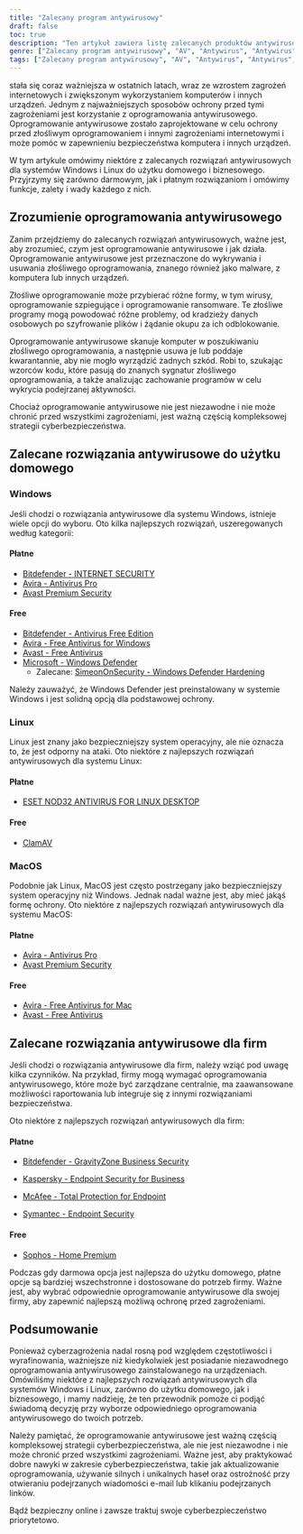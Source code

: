 ```yaml
---
title: "Zalecany program antywirusowy"
draft: false
toc: true
description: "Ten artykuł zawiera listę zalecanych produktów antywirusowych do użytku domowego i biznesowego, według rankingu SimeonOnSecurity. Rankingi oparte są na profesjonalnej opinii i testach na złośliwych próbkach i obejmują jedynie możliwości antywirusowe, wykrywanie, wrażenia użytkownika i wydajność. Użytkownicy systemu Windows mogą wybierać zarówno spośród płatnych, jak i bezpłatnych opcji, podczas gdy użytkownicy systemów Linux i MacOS mają ograniczone opcje, przy czym płatne opcje są dostępne tylko dla systemu Linux. Należy pamiętać, że AV nie jest wymagany w systemach Linux lub MacOS, a korzystanie z VPN lub menedżera haseł dostarczanego z pakietem AV nie jest zalecane. Artykuł zawiera również rekomendacje dla dostawców VPN. Zalecenia dotyczące zastosowań biznesowych są obecnie opracowywane."
genre: ["Zalecany program antywirusowy", "AV", "Antywirus", "Antywirus", "Użytkowanie domowe", "Użytek biznesowy", "Windows", "Linux", "macOS", "Cyberbezpieczeństwo"]
tags: ["Zalecany program antywirusowy", "AV", "Antywirus", "Antywirus", "Produkty antywirusowe polecane przez SimeonOnSecurity", "VirusTotal", "Możliwości AV", "wykrywanie", "doświadczenie użytkownika", "wydajność", "Windows", "Linux", "macOS", "VPN", "menedżer haseł", "VPNS", "Użytkowanie domowe", "Płatne", "Darmowy", "Bitdefender - BEZPIECZEŃSTWO INTERNETOWE", "Avira - Antivirus Pro", "Avast Premium Security", "Bitdefender - Antivirus Free Edition", "Avira - darmowy program antywirusowy dla systemu Windows", "Avast - darmowy program antywirusowy", "Microsoft - Windows Defender", "Windows Defender Hardening", "ESET NOD32", "ClamAV", "Avira - darmowy program antywirusowy dla komputerów Mac", "Sophos", "Użytek biznesowy", "Cyberbezpieczeństwo"]
---
```

 stała się coraz ważniejsza w ostatnich latach, wraz ze wzrostem zagrożeń internetowych i zwiększonym wykorzystaniem komputerów i innych urządzeń. Jednym z najważniejszych sposobów ochrony przed tymi zagrożeniami jest korzystanie z oprogramowania antywirusowego. Oprogramowanie antywirusowe zostało zaprojektowane w celu ochrony przed złośliwym oprogramowaniem i innymi zagrożeniami internetowymi i może pomóc w zapewnieniu bezpieczeństwa komputera i innych urządzeń.

W tym artykule omówimy niektóre z zalecanych rozwiązań antywirusowych dla systemów Windows i Linux do użytku domowego i biznesowego. Przyjrzymy się zarówno darmowym, jak i płatnym rozwiązaniom i omówimy funkcje, zalety i wady każdego z nich.

## Zrozumienie oprogramowania antywirusowego

Zanim przejdziemy do zalecanych rozwiązań antywirusowych, ważne jest, aby zrozumieć, czym jest oprogramowanie antywirusowe i jak działa. Oprogramowanie antywirusowe jest przeznaczone do wykrywania i usuwania złośliwego oprogramowania, znanego również jako malware, z komputera lub innych urządzeń.

Złośliwe oprogramowanie może przybierać różne formy, w tym wirusy, oprogramowanie szpiegujące i oprogramowanie ransomware. Te złośliwe programy mogą powodować różne problemy, od kradzieży danych osobowych po szyfrowanie plików i żądanie okupu za ich odblokowanie.

Oprogramowanie antywirusowe skanuje komputer w poszukiwaniu złośliwego oprogramowania, a następnie usuwa je lub poddaje kwarantannie, aby nie mogło wyrządzić żadnych szkód. Robi to, szukając wzorców kodu, które pasują do znanych sygnatur złośliwego oprogramowania, a także analizując zachowanie programów w celu wykrycia podejrzanej aktywności.

Chociaż oprogramowanie antywirusowe nie jest niezawodne i nie może chronić przed wszystkimi zagrożeniami, jest ważną częścią kompleksowej strategii cyberbezpieczeństwa.

## Zalecane rozwiązania antywirusowe do użytku domowego

### Windows

Jeśli chodzi o rozwiązania antywirusowe dla systemu Windows, istnieje wiele opcji do wyboru. Oto kilka najlepszych rozwiązań, uszeregowanych według kategorii:

#### Płatne

- [Bitdefender - INTERNET SECURITY](https://bitdefender.f9tmep.net/VmN5Ka)
- [Avira - Antivirus Pro](https://www.avira.com/en/antivirus-pro)
- [Avast Premium Security](https://amzn.to/2MA7jR2)

#### Free

- [Bitdefender - Antivirus Free Edition](https://bitdefender.f9tmep.net/1r7NMa)
- [Avira - Free Antivirus for Windows](https://www.avira.com/en/free-antivirus-windows)
- [Avast - Free Antivirus](https://www.avast.com/en-us/index)
- [Microsoft - Windows Defender](https://www.microsoft.com/en-us/windows/comprehensive-security)
  - Zalecane: [SimeonOnSecurity - Windows Defender Hardening](https://github.com/simeononsecurity/Windows-Defender-Hardening)


Należy zauważyć, że Windows Defender jest preinstalowany w systemie Windows i jest solidną opcją dla podstawowej ochrony.

### Linux

Linux jest znany jako bezpieczniejszy system operacyjny, ale nie oznacza to, że jest odporny na ataki. Oto niektóre z najlepszych rozwiązań antywirusowych dla systemu Linux:

#### Płatne

- [ESET NOD32 ANTIVIRUS FOR LINUX DESKTOP](https://www.eset.com/int/home/antivirus-linux)

#### Free

- [ClamAV](https://www.clamav.net/)

### MacOS

Podobnie jak Linux, MacOS jest często postrzegany jako bezpieczniejszy system operacyjny niż Windows. Jednak nadal ważne jest, aby mieć jakąś formę ochrony. Oto niektóre z najlepszych rozwiązań antywirusowych dla systemu MacOS:

#### Płatne

- [Avira - Antivirus Pro](https://www.avira.com/en/antivirus-pro)
- [Avast Premium Security](https://amzn.to/2MA7jR2)

#### Free

- [Avira - Free Antivirus for Mac](https://www.avira.com/en/free-antivirus-mac)
- [Avast - Free Antivirus](https://www.avast.com/en-us/index)

## Zalecane rozwiązania antywirusowe dla firm

Jeśli chodzi o rozwiązania antywirusowe dla firm, należy wziąć pod uwagę kilka czynników. Na przykład, firmy mogą wymagać oprogramowania antywirusowego, które może być zarządzane centralnie, ma zaawansowane możliwości raportowania lub integruje się z innymi rozwiązaniami bezpieczeństwa.

Oto niektóre z najlepszych rozwiązań antywirusowych dla firm:

#### Płatne

- [Bitdefender - GravityZone Business Security](https://bitdefender.f9tmep.net/ZQNAzQ)

- [Kaspersky - Endpoint Security for Business](https://www.kaspersky.com/small-to-medium-business-security/endpoint-security)

- [McAfee - Total Protection for Endpoint](https://www.mcafee.com/enterprise/en-us/products/total-protection-for-endpoint.html)

- [Symantec - Endpoint Security](https://www.symantec.com/products/endpoint-security)

#### Free

- [Sophos - Home Premium](https://home.sophos.com/)

Podczas gdy darmowa opcja jest najlepsza do użytku domowego, płatne opcje są bardziej wszechstronne i dostosowane do potrzeb firmy. Ważne jest, aby wybrać odpowiednie oprogramowanie antywirusowe dla swojej firmy, aby zapewnić najlepszą możliwą ochronę przed zagrożeniami.

## Podsumowanie

Ponieważ cyberzagrożenia nadal rosną pod względem częstotliwości i wyrafinowania, ważniejsze niż kiedykolwiek jest posiadanie niezawodnego oprogramowania antywirusowego zainstalowanego na urządzeniach. Omówiliśmy niektóre z najlepszych rozwiązań antywirusowych dla systemów Windows i Linux, zarówno do użytku domowego, jak i biznesowego, i mamy nadzieję, że ten przewodnik pomoże ci podjąć świadomą decyzję przy wyborze odpowiedniego oprogramowania antywirusowego do twoich potrzeb.

Należy pamiętać, że oprogramowanie antywirusowe jest ważną częścią kompleksowej strategii cyberbezpieczeństwa, ale nie jest niezawodne i nie może chronić przed wszystkimi zagrożeniami. Ważne jest, aby praktykować dobre nawyki w zakresie cyberbezpieczeństwa, takie jak aktualizowanie oprogramowania, używanie silnych i unikalnych haseł oraz ostrożność przy otwieraniu podejrzanych wiadomości e-mail lub klikaniu podejrzanych linków.

Bądź bezpieczny online i zawsze traktuj swoje cyberbezpieczeństwo priorytetowo.

